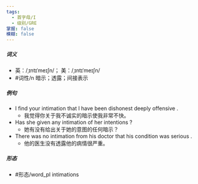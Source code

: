 ```yaml
---
tags:
  - 首字母/I
  - 级别/GRE
掌握: false
模糊: false
---
```

##### 词义
- 英：/ˌɪntɪˈmeɪʃn/； 美：/ˌɪntɪˈmeɪʃn/
- #词性/n  暗示；透露；间接表示
##### 例句
- I find your intimation that I have been dishonest deeply offensive .
	- 我觉得你关于我不诚实的暗示使我非常不快。
- Has she given any intimation of her intentions ?
	- 她有没有给出关于她的意图的任何暗示？
- There was no intimation from his doctor that his condition was serious .
	- 他的医生没有透露他的病情很严重。
##### 形态
- #形态/word_pl intimations
